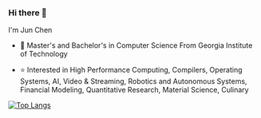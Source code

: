 ### Hi there 👋

I'm Jun Chen
  
- :school: Master's and Bachelor's in Computer Science From Georgia Institute of Technology

- :star: Interested in High Performance Computing, Compilers, Operating Systems, AI, Video & Streaming, Robotics and Autonomous Systems, Financial Modeling, Quantitative Research, Material Science, Culinary 
  
[![Top Langs](https://github-readme-stats.vercel.app/api/top-langs/?username=jchen706&layout=compact)](https://github.com/anuraghazra/github-readme-stats)
<!--
**jchen706/jchen706** is a ✨ _special_ ✨ repository because its `README.md` (this file) appears on your GitHub profile.

Here are some ideas to get you started:

- 🔭 I’m currently working on ...
- 🌱 I’m currently learning ...
- 👯 I’m looking to collaborate on ...
- 🤔 I’m looking for help with ...
- 💬 Ask me about ...
- 📫 How to reach me: ...
- 😄 Pronouns: ...
- ⚡ Fun fact: ...

[![Github Status](https://github-readme-stats.vercel.app/api?username=jchen706)](https://github.com/anuraghazra/github-readme-stats)

-->
